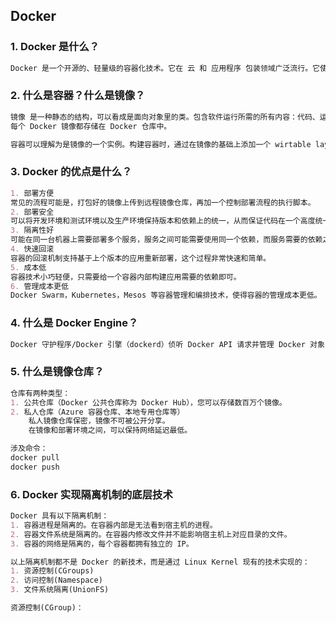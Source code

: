 ## Docker

### 1. Docker 是什么？

```markdown
Docker 是一个开源的、轻量级的容器化技术。它在 云 和 应用程序 包装领域广泛流行。它使您可以自动在轻量和便携式容器中部署应用程序。
```

### 2. 什么是容器？什么是镜像？

```markdown
镜像 是一种静态的结构，可以看成是面向对象里的类。包含软件运行所需的所有内容：代码、运行时环境、系统工具、系统库和设置。它是一种分层结构，每一层都是 read-only 的。构建镜像时，前一层是后一层的基础，这种结构适合镜像的复用和定制。
每个 Docker 镜像都存储在 Docker 仓库中。
```

```markdown
容器可以理解为是镜像的一个实例。构建容器时，通过在镜像的基础上添加一个 wirtable layer, 用于保存容器在运行过程中的修改。
```

### 3. Docker 的优点是什么？

```markdown
1. 部署方便
常见的流程可能是，打包好的镜像上传到远程镜像仓库，再加一个控制部署流程的执行脚本。
2. 部署安全
可以将开发环境和测试环境以及生产环境保持版本和依赖上的统一，从而保证代码在一个高度统一的环境上执行。这样可以把很多因为人工配置环境产生的失误降到最低。
3. 隔离性好
可能在同一台机器上需要部署多个服务，服务之间可能需要使用同一个依赖，而服务需要的依赖之间可能会有一些冲突。容器就是一个隔离的环境。
4. 快速回滚
容器的回滚机制支持基于上个版本的应用重新部署，这个过程非常快速和简单。
5. 成本低
容器技术小巧轻便，只需要给一个容器内部构建应用需要的依赖即可。
6. 管理成本更低
Docker Swarm，Kubernetes，Mesos 等容器管理和编排技术，使得容器的管理成本更低。

```

### 4. 什么是 Docker Engine？

```markdown
Docker 守护程序/Docker 引擎（dockerd）侦听 Docker API 请求并管理 Docker 对象，例如图像、容器、网络、卷。守护程序可以和其它的守护程序通信以管理 Docker 服务。
```

### 5. 什么是镜像仓库？

```markdown
仓库有两种类型：
1. 公共仓库（Docker 公共仓库称为 Docker Hub），您可以存储数百万个镜像。
2. 私人仓库（Azure 容器仓库、本地专用仓库等）
	私人镜像仓库保密，镜像不可被公开分享。
	在镜像和部署环境之间，可以保持网络延迟最低。

涉及命令：
docker pull
docker push
```

### 6. Docker 实现隔离机制的底层技术

```markdown
Docker 具有以下隔离机制：
1. 容器进程是隔离的。在容器内部是无法看到宿主机的进程。
2. 容器文件系统是隔离的。在容器内修改文件并不能影响宿主机上对应目录的文件。
3. 容器的网络是隔离的，每个容器都拥有独立的 IP。

以上隔离机制都不是 Docker 的新技术，而是通过 Linux Kernel 现有的技术实现的：
1. 资源控制(CGroups)
2. 访问控制(Namespace)
3. 文件系统隔离(UnionFS)
```

```markdown
资源控制(CGroup)：

```





